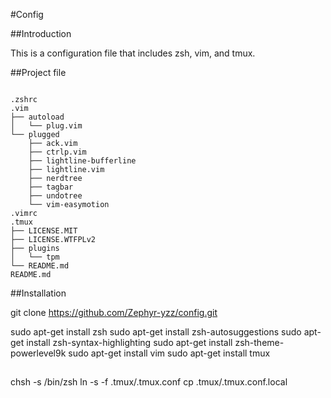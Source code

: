 #Config

##Introduction

This is a configuration file that includes zsh, vim, and tmux.

##Project file 
```

.zshrc
.vim
├── autoload
│   └── plug.vim
└── plugged
    ├── ack.vim
    ├── ctrlp.vim
    ├── lightline-bufferline
    ├── lightline.vim
    ├── nerdtree
    ├── tagbar
    ├── undotree
    └── vim-easymotion
.vimrc
.tmux
├── LICENSE.MIT
├── LICENSE.WTFPLv2
├── plugins
│   └── tpm
└── README.md
README.md
```

##Installation

git clone https://github.com/Zephyr-yzz/config.git

sudo apt-get install zsh
sudo apt-get install zsh-autosuggestions
sudo apt-get install zsh-syntax-highlighting
sudo apt-get install zsh-theme-powerlevel9k
sudo apt-get install vim
sudo apt-get install tmux

##
chsh -s /bin/zsh
ln -s -f .tmux/.tmux.conf
cp .tmux/.tmux.conf.local
<!-- Please modify .tmux.conf.local to change the tmux configuration. -->
